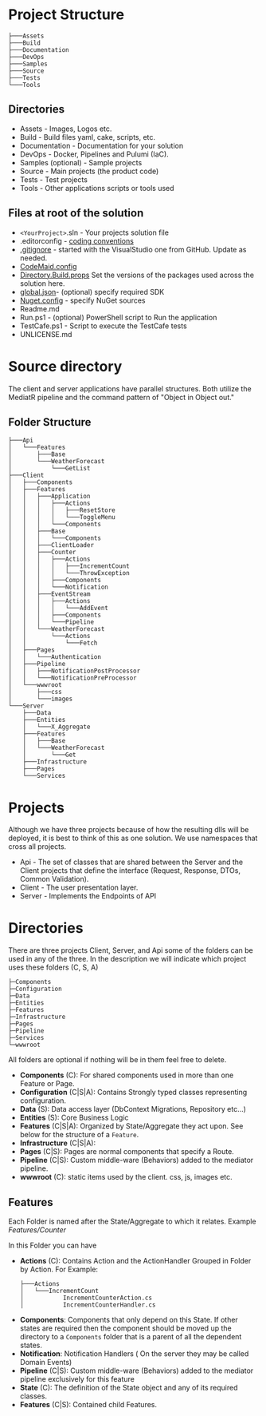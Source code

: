 # Project Structure

```
├───Assets
├───Build
├───Documentation
├───DevOps
├───Samples
├───Source
├───Tests
└───Tools

```
## Directories
* Assets - Images, Logos etc.
* Build - Build files yaml, cake, scripts, etc.
* Documentation - Documentation for your solution
* DevOps - Docker, Pipelines and Pulumi (IaC).
* Samples (optional) - Sample projects
* Source - Main projects (the product code)
* Tests - Test projects
* Tools - Other applications scripts or tools used

## Files at root of the solution
* `<YourProject>`.sln - Your projects solution file
* .editorconfig - [coding conventions](https://docs.microsoft.com/en-us/visualstudio/ide/editorconfig-code-style-settings-reference?view=vs-2019)
* [.gitignore](https://git-scm.com/docs/gitignore) - started with the VisualStudio one from GitHub. Update as needed.
* [CodeMaid.config](http://www.codemaid.net/documentation/)
* [Directory.Build.props](https://docs.microsoft.com/en-us/visualstudio/msbuild/customize-your-build?view=vs-2019#directorybuildprops-and-directorybuildtargets) Set the versions of the packages used across the solution here.
* [global.json](https://docs.microsoft.com/en-us/dotnet/core/tools/global-json?tabs=netcore3x)- (optional) specify required SDK
* [Nuget.config](https://docs.microsoft.com/en-us/nuget/reference/nuget-config-file) - specify NuGet sources
* Readme.md
* Run.ps1 - (optional) PowerShell script to Run the application
* TestCafe.ps1 - Script to execute the TestCafe tests
* UNLICENSE.md


# Source directory

The client and server applications have parallel structures. 
Both utilize the MediatR pipeline and the command pattern of "Object in Object out."

## Folder Structure
```
├───Api
│   └───Features
│       ├───Base
│       └───WeatherForecast
│           └───GetList
├───Client
│   ├───Components
│   ├───Features
│   │   ├───Application
│   │   │   ├───Actions
│   │   │   │   ├───ResetStore
│   │   │   │   └───ToggleMenu
│   │   │   └───Components
│   │   ├───Base
│   │   │   └───Components
│   │   ├───ClientLoader
│   │   ├───Counter
│   │   │   ├───Actions
│   │   │   │   ├───IncrementCount
│   │   │   │   └───ThrowException
│   │   │   ├───Components
│   │   │   └───Notification
│   │   ├───EventStream
│   │   │   ├───Actions
│   │   │   │   └───AddEvent
│   │   │   ├───Components
│   │   │   └───Pipeline
│   │   └───WeatherForecast
│   │       └───Actions
│   │           └───Fetch
│   ├───Pages
│   │   └───Authentication
│   ├───Pipeline
│   │   ├───NotificationPostProcessor
│   │   └───NotificationPreProcessor
│   └───wwwroot
│       ├───css
│       └───images
└───Server
    ├───Data
    ├───Entities
    │   └───X_Aggregate
    ├───Features
    │   ├───Base
    │   └───WeatherForecast
    │       └───Get
    ├───Infrastructure
    ├───Pages
    └───Services
```

# Projects

Although we have three projects because of how the resulting dlls will be deployed, it is best to think of this as one solution.  We use namespaces that cross all projects.

* Api - The set of classes that  are shared between the Server and the Client projects that define the interface (Request, Response, DTOs, Common Validation).
* Client - The user presentation layer.
* Server - Implements the Endpoints of API

# Directories

There are three projects Client, Server, and Api some of the folders can be used in any of the three.  In the description we will indicate which project uses these folders (C, S, A)

```
├─Components
├─Configuration
├─Data
├─Entities
├─Features
├─Infrastructure
├─Pages
├─Pipeline
├─Services
└─wwwroot
```
All folders are optional if nothing will be in them feel free to delete.

* **Components** (C): For shared components used in more than one Feature or Page.
* **Configuration** (C|S|A): Contains Strongly typed classes representing configuration.
* **Data** (S): Data access layer (DbContext Migrations, Repository etc...)
* **Entities** (S): Core Business Logic
* **Features** (C|S|A): Organized by State/Aggregate they act upon. See below for the structure of a `Feature`.
* **Infrastructure** (C|S|A):
* **Pages** (C|S): Pages are normal components that specify a Route.
* **Pipeline** (C|S): Custom middle-ware (Behaviors) added to the mediator pipeline.
* **wwwroot** (C): static items used by the client. css, js, images etc.

## Features
Each Folder is named after the State/Aggregate to which it relates. Example *Features/Counter*

In this Folder you can have 
 * **Actions** (C): Contains Action and the ActionHandler Grouped in Folder by Action. 
   For Example:
      ```
      ├───Actions
      │   └───IncrementCount
      │           IncrementCounterAction.cs
      │           IncrementCounterHandler.cs
      ```
 * **Components**: 
   Components that only depend on this State.
   If other states are required then the component should be moved up the directory to a 
   `Components` folder that is a parent of all the dependent states.
 * **Notification**: Notification Handlers ( On the server they may be called Domain Events) 
 * **Pipeline** (C|S):  Custom middle-ware (Behaviors) added to the mediator pipeline exclusively for this feature
 * **State** (C): The definition of the State object and any of its required classes.
 * **Features** (C|S): Contained child Features. 
